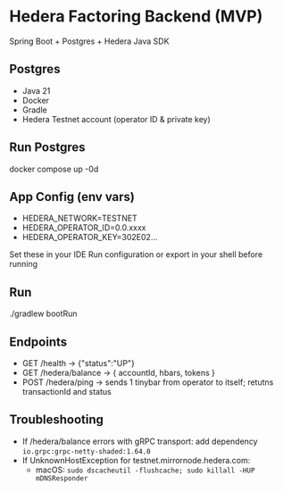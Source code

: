 # Hedera Factoring Backend (MVP)

Spring Boot + Postgres + Hedera Java SDK

## Postgres
- Java 21
- Docker
- Gradle
- Hedera Testnet account (operator ID & private key)

## Run Postgres
docker compose up -0d

## App Config (env vars)
- HEDERA_NETWORK=TESTNET
- HEDERA_OPERATOR_ID=0.0.xxxx
- HEDERA_OPERATOR_KEY=302E02...

Set these in your IDE Run configuration or export in your shell before running

## Run 
./gradlew bootRun

## Endpoints
- GET /health -> {"status":"UP"}
- GET /hedera/balance -> { accountId, hbars, tokens }
- POST /hedera/ping -> sends 1 tinybar from operator to itself; retutns transactionId and status

## Troubleshooting
- If /hedera/balance errors with gRPC transport: add dependency `io.grpc:grpc-netty-shaded:1.64.0`
- If UnknownHostException for testnet.mirrornode.hedera.com:
  - macOS: `sudo dscacheutil -flushcache; sudo killall -HUP mDNSResponder`